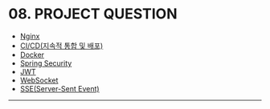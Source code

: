# 08. PROJECT QUESTION

- [Nginx]()
- [CI/CD(지속적 통합 및 배포)]()
- [Docker]()
- [Spring Security]()
- [JWT]()
- [WebSocket]()
- [SSE(Server-Sent Event)]()

---



